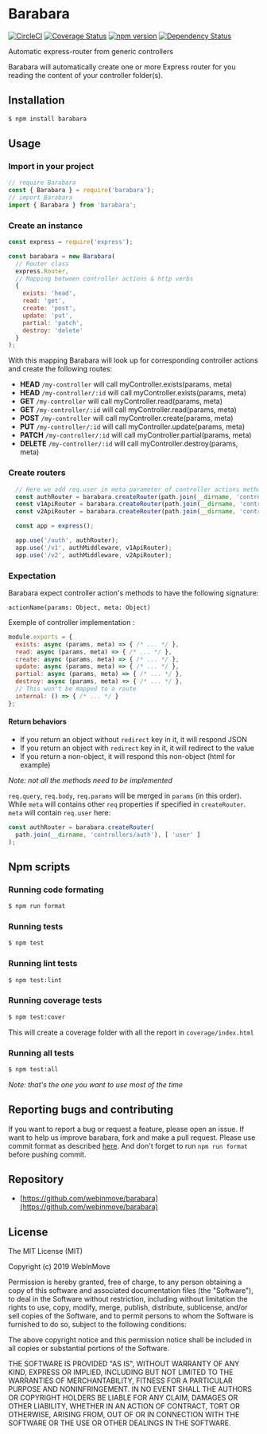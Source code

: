# Barabara

[![CircleCI](https://circleci.com/gh/webinmove/barabara.svg?style=svg)](https://circleci.com/gh/webinmove/barabara)
[![Coverage Status](https://coveralls.io/repos/github/webinmove/barabara/badge.svg?branch=master)](https://coveralls.io/github/webinmove/barabara?branch=master)
[![npm version](https://img.shields.io/npm/v/@webinmove/barabara.svg)](https://www.npmjs.com/package/@webinmove/barabara)
[![Dependency Status](https://img.shields.io/david/webinmove/barabara.svg?style=flat-square)](https://david-dm.org/webinmove/barabara)

Automatic express-router from generic controllers

Barabara will automatically create one or more Express router for you reading the content of your controller folder(s).

## Installation

```sh
$ npm install barabara
```

## Usage

### Import in your project
```js
// require Barabara
const { Barabara } = require('barabara');
// import Barabara
import { Barabara } from 'barabara';
```

### Create an instance

```js
const express = require('express');

const barabara = new Barabara(
  // Router class
  express.Router,
  // Mapping between controller actions & http verbs
  {
    exists: 'head',
    read: 'get',
    create: 'post',
    update: 'put',
    partial: 'patch',
    destroy: 'delete'
  }
);
```

With this mapping Barabara will look up for corresponding controller actions and create the following routes:

- **HEAD** `/my-controller` will call myController.exists(params, meta)
- **HEAD** `/my-controller/:id` will call myController.exists(params, meta)
- **GET** `/my-controller` will call myController.read(params, meta)
- **GET** `/my-controller/:id` will call myController.read(params, meta)
- **POST** `/my-controller` will call myController.create(params, meta)
- **PUT** `/my-controller/:id` will call myController.update(params, meta)
- **PATCH** `/my-controller/:id` will call myController.partial(params, meta)
- **DELETE** `/my-controller/:id` will call myController.destroy(params, meta)

### Create routers

```js
  // Here we add req.user in meta parameter of controller actions methods
  const authRouter = barabara.createRouter(path.join(__dirname, 'controllers/auth'), [ 'user' ]);
  const v1ApiRouter = barabara.createRouter(path.join(__dirname, 'controllers/v1'));
  const v2ApiRouter = barabara.createRouter(path.join(__dirname, 'controllers/v2'));

  const app = express();

  app.use('/auth', authRouter);
  app.use('/v1', authMiddleware, v1ApiRouter);
  app.use('/v2', authMiddleware, v2ApiRouter);
```

### Expectation

Barabara expect controller action's methods to have the following signature:

`actionName(params: Object, meta: Object)`

Exemple of controller implementation :

```js
module.exports = {
  exists: async (params, meta) => { /* ... */ },
  read: async (params, meta) => { /* ... */ },
  create: async (params, meta) => { /* ... */ },
  update: async (params, meta) => { /* ... */ },
  partial: async (params, meta) => { /* ... */ },
  destroy: async (params, meta) => { /* ... */ },
  // This won't be mapped to a route
  internal: () => { /* ... */ }
};
```

#### Return behaviors

- If you return an object without `redirect` key in it, it will respond JSON
- If you return an object with `redirect` key in it, it will redirect to the value
- If you return a non-object, it will respond this non-object (html for example)

*Note: not all the methods need to be implemented*

`req.query`, `req.body`, `req.params` will be merged in `params` (in this order).
While `meta` will contains other `req` properties if specified in `createRouter`.
`meta` will contain `req.user` here:

```js
const authRouter = barabara.createRouter(
  path.join(__dirname, 'controllers/auth'), [ 'user' ]
);
```

## Npm scripts

### Running code formating

```sh
$ npm run format
```

### Running tests

```sh
$ npm test
```

### Running lint tests

```sh
$ npm test:lint
```

### Running coverage tests

```sh
$ npm test:cover
```

This will create a coverage folder with all the report in `coverage/index.html`

### Running all tests

```sh
$ npm test:all
```

*Note: that's the one you want to use most of the time*

## Reporting bugs and contributing

If you want to report a bug or request a feature, please open an issue.
If want to help us improve barabara, fork and make a pull request.
Please use commit format as described [here](https://github.com/angular/angular.js/blob/master/DEVELOPERS.md#-git-commit-guidelines).
And don't forget to run `npm run format` before pushing commit.

## Repository

- [https://github.com/webinmove/barabara](https://github.com/webinmove/barabara)

## License

The MIT License (MIT)

Copyright (c) 2019 WebInMove

Permission is hereby granted, free of charge, to any person obtaining a copy
of this software and associated documentation files (the "Software"), to deal
in the Software without restriction, including without limitation the rights
to use, copy, modify, merge, publish, distribute, sublicense, and/or sell
copies of the Software, and to permit persons to whom the Software is
furnished to do so, subject to the following conditions:

The above copyright notice and this permission notice shall be included in all
copies or substantial portions of the Software.

THE SOFTWARE IS PROVIDED "AS IS", WITHOUT WARRANTY OF ANY KIND, EXPRESS OR
IMPLIED, INCLUDING BUT NOT LIMITED TO THE WARRANTIES OF MERCHANTABILITY,
FITNESS FOR A PARTICULAR PURPOSE AND NONINFRINGEMENT. IN NO EVENT SHALL THE
AUTHORS OR COPYRIGHT HOLDERS BE LIABLE FOR ANY CLAIM, DAMAGES OR OTHER
LIABILITY, WHETHER IN AN ACTION OF CONTRACT, TORT OR OTHERWISE, ARISING FROM,
OUT OF OR IN CONNECTION WITH THE SOFTWARE OR THE USE OR OTHER DEALINGS IN THE
SOFTWARE.
